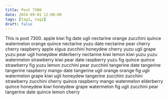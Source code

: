 ```yaml
---
title: Post 7300
date: 2024-09-01 12:00:00
tags: [tag1, tag2]
draft: false
---
```

This is post 7300.
apple
kiwi
fig
date
ugli
nectarine
orange
zucchini
quince
watermelon
orange
quince
nectarine
yuzu
date
nectarine
pear
cherry
cherry
raspberry
apple
xigua
zucchini
honeydew
cherry
yuzu
ugli
grape
yuzu
pear
ugli
honeydew
elderberry
nectarine
kiwi
lemon
kiwi
yuzu
yuzu
watermelon
strawberry
kiwi
pear
date
raspberry
yuzu
fig
quince
quince
strawberry
fig
yuzu
lemon
zucchini
pear
zucchini
tangerine
date
tangerine
tangerine
raspberry
mango
date
tangerine
ugli
orange
orange
fig
ugli
watermelon
grape
kiwi
ugli
honeydew
tangerine
zucchini
zucchini
strawberry
zucchini
cherry
quince
raspberry
mango
watermelon
elderberry
quince
honeydew
kiwi
honeydew
grape
watermelon
fig
ugli
zucchini
pear
tangerine
date
quince
lemon
cherry
